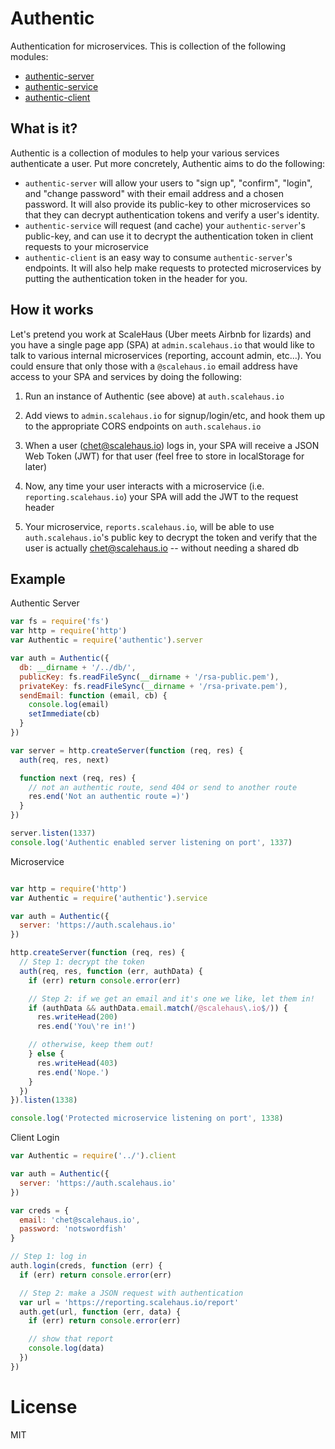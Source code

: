 # Authentic

Authentication for microservices. This is collection of the following modules:

* [authentic-server](https://github.com/davidguttman/authentic-server)
* [authentic-service](https://github.com/davidguttman/authentic-service)
* [authentic-client](https://github.com/davidguttman/authentic-client)

## What is it? ##

Authentic is a collection of modules to help your various services authenticate a user. Put more concretely, Authentic aims to do the following:

* `authentic-server` will allow your users to "sign up", "confirm", "login", and "change password" with their email address and a chosen password. It will also provide its public-key to other microservices so that they can decrypt authentication tokens and verify a user's identity.
* `authentic-service` will request (and cache) your `authentic-server`'s public-key, and can use it to decrypt the authentication token in client requests to your microservice
* `authentic-client` is an easy way to consume `authentic-server`'s endpoints. It will also help make requests to protected microservices by putting the authentication token in the header for you.

## How it works ##

Let's pretend you work at ScaleHaus (Uber meets Airbnb for lizards) and you have a single page app (SPA) at `admin.scalehaus.io` that would like to talk to various internal microservices (reporting, account admin, etc...). You could ensure that only those with a `@scalehaus.io` email address have access to your SPA and services by doing the following:

1) Run an instance of Authentic (see above) at `auth.scalehaus.io`

2) Add views to `admin.scalehaus.io` for signup/login/etc, and hook them up to the appropriate CORS endpoints on `auth.scalehaus.io`

3) When a user (chet@scalehaus.io) logs in, your SPA will receive a JSON Web Token (JWT) for that user (feel free to store in localStorage for later)

4) Now, any time your user interacts with a microservice (i.e. `reporting.scalehaus.io`) your SPA will add the JWT to the request header

5) Your microservice, `reports.scalehaus.io`, will be able to use `auth.scalehaus.io`'s public key to decrypt the token and verify that the user is actually chet@scalehaus.io -- without needing a shared db


## Example ##

Authentic Server

```js
var fs = require('fs')
var http = require('http')
var Authentic = require('authentic').server

var auth = Authentic({
  db: __dirname + '/../db/',
  publicKey: fs.readFileSync(__dirname + '/rsa-public.pem'),
  privateKey: fs.readFileSync(__dirname + '/rsa-private.pem'),
  sendEmail: function (email, cb) {
    console.log(email)
    setImmediate(cb)
  }
})

var server = http.createServer(function (req, res) {
  auth(req, res, next)

  function next (req, res) {
    // not an authentic route, send 404 or send to another route
    res.end('Not an authentic route =)')
  }
})

server.listen(1337)
console.log('Authentic enabled server listening on port', 1337)
```

Microservice
```js

var http = require('http')
var Authentic = require('authentic').service

var auth = Authentic({
  server: 'https://auth.scalehaus.io'
})

http.createServer(function (req, res) {
  // Step 1: decrypt the token
  auth(req, res, function (err, authData) {
    if (err) return console.error(err)

    // Step 2: if we get an email and it's one we like, let them in!
    if (authData && authData.email.match(/@scalehaus\.io$/)) {
      res.writeHead(200)
      res.end('You\'re in!')

    // otherwise, keep them out!
    } else {
      res.writeHead(403)
      res.end('Nope.')
    }
  })
}).listen(1338)

console.log('Protected microservice listening on port', 1338)

```

Client Login
```js
var Authentic = require('../').client

var auth = Authentic({
  server: 'https://auth.scalehaus.io'
})

var creds = {
  email: 'chet@scalehaus.io',
  password: 'notswordfish'
}

// Step 1: log in
auth.login(creds, function (err) {
  if (err) return console.error(err)

  // Step 2: make a JSON request with authentication
  var url = 'https://reporting.scalehaus.io/report'
  auth.get(url, function (err, data) {
    if (err) return console.error(err)

    // show that report
    console.log(data)
  })
})

```

# License

MIT
